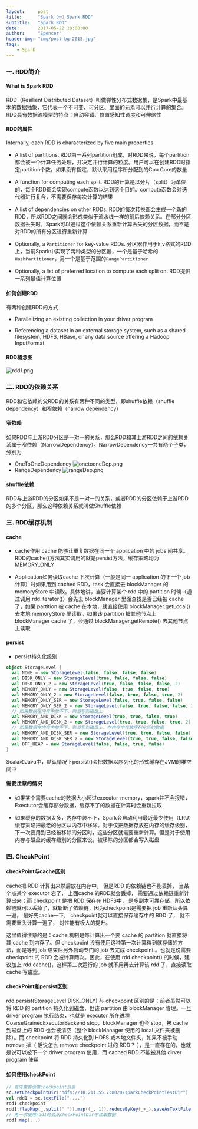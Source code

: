 ```yaml
---
layout:     post
title:      "Spark（一）Spark RDD"
subtitle:   "Spark RDD"
date:       2017-05-22 18:00:00
author:     "Spencer"
header-img: "img/post-bg-2015.jpg"
tags:
    - Spark
---
```


### 一. RDD简介

#### What is Spark RDD
RDD（Resilient Distributed Dataset）叫做弹性分布式数据集，是Spark中最基本的数据抽象，它代表一个不可变、可分区、里面的元素可以并行计算的集合。RDD具有数据流模型的特点：自动容错、位置感知性调度和可伸缩性


#### RDD的属性
Internally, each RDD is characterized by five main properties
* A list of partitions.  RDD由一系列partition组成，对RDD来说，每个partition都会被一个计算任务处理，并决定并行计算的粒度。用户可以在创建RDD时指定partition个数，如果没有指定，默认采用程序所分配到的Cpu Core的数量

* A function for computing each split. RDD的计算是以分片（split）为单位的，每个RDD都会实现compute函数以达到这个目的。compute函数会对迭代器进行复合，不需要保存每次计算的结果

* A list of dependencies on other RDDs. RDD的每次转换都会生成一个新的RDD，所以RDD之间就会形成类似于流水线一样的前后依赖关系。在部分分区数据丢失时，Spark可以通过这个依赖关系重新计算丢失的分区数据，而不是对RDD的所有分区进行重新计算

* Optionally, a `Partitioner` for key-value RDDs. 分区器作用于k,v格式的RDD上，当前Spark中实现了两种类型的分区器，一个是基于哈希的`HashPartitioner`，另一个是基于范围的`RangePartitioner`

* Optionally, a list of preferred location to compute each split on. RDD提供一系列最佳计算位置



#### 如何创建RDD
有两种创建RDD的方式

* Parallelizing an existing collection in your driver program


* Referencing a dataset in an external storage system, such as a shared filesystem, HDFS, HBase, or any data source offering a Hadoop InputFormat

#### RDD概念图
![rdd1.png](/img/in-post/post-js-version/rdd1.png)

### 二. RDD的依赖关系
RDD和它依赖的父RDD的关系有两种不同的类型，即shuffle依赖（shuffle dependency）和窄依赖（narrow dependency）


#### 窄依赖
如果RDD与上游RDD分区是一对一的关系，那么RDD和其上游RDD之间的依赖关系属于窄依赖（NarrowDependency）。NarrowDependency一共有两个子类，分别为
* OneToOneDependency
![onetooneDep.png](/img/in-post/post-js-version/onetooneDep.png)
* RangeDependency
![rangeDep.png](/img/in-post/post-js-version/rangeDep.png)


#### shuffle依赖
RDD与上游RDD的分区如果不是一对一的关系，或者RDD的分区依赖于上游RDD的多个分区，那么这种依赖关系就叫做Shuffle依赖

### 三. RDD缓存机制

#### cache
* cache作用
cache 能够让重复数据在同一个 application 中的 jobs 间共享。RDD的cache()方法其实调用的就是persist方法，缓存策略均为MEMORY_ONLY

* Application如何读取cache
下次计算（一般是同一 application 的下一个 job 计算）时如果用到 cached RDD，task 会直接去 blockManager 的 memoryStore 中读取。具体地讲，当要计算某个 rdd 中的 partition 时候（通过调用 rdd.iterator()）会先去 blockManager 里面查找是否已经被 cache 了，如果 partition 被 cache 在本地，就直接使用 blockManager.getLocal() 去本地 memoryStore 里读取。如果该 partition 被其他节点上 blockManager cache 了，会通过 blockManager.getRemote() 去其他节点上读取

#### persist
* persist持久化级别
```scala
object StorageLevel {
  val NONE = new StorageLevel(false, false, false, false)
  val DISK_ONLY = new StorageLevel(true, false, false, false)
  val DISK_ONLY_2 = new StorageLevel(true, false, false, false, 2)
  val MEMORY_ONLY = new StorageLevel(false, true, false, true)
  val MEMORY_ONLY_2 = new StorageLevel(false, true, false, true, 2)
  val MEMORY_ONLY_SER = new StorageLevel(false, true, false, false)
  val MEMORY_ONLY_SER_2 = new StorageLevel(false, true, false, false, 2)
  // 如果数据在内存中放不下，则溢写到磁盘上
  val MEMORY_AND_DISK = new StorageLevel(true, true, false, true)
  val MEMORY_AND_DISK_2 = new StorageLevel(true, true, false, true, 2)
  // 如果数据在内存中放不下，则溢写到磁盘上，在内存中存放序列化后的数据
  val MEMORY_AND_DISK_SER = new StorageLevel(true, true, false, false)
  val MEMORY_AND_DISK_SER_2 = new StorageLevel(true, true, false, false, 2)
  val OFF_HEAP = new StorageLevel(false, false, true, false)
}
```
Scala和Java中，默认情况下persist()会把数据以序列化的形式缓存在JVM的堆空间中

#### 需要注意的情况

* 如果某个需要cache的数据大小超过executor-memory，spark并不会报错，Exectutor会缓存部分数据，缓存不了的数据在计算时会重新拉取

* 如果缓存的数据太多，内存中装不下，Spark会自动利用最近最少使用（LRU）缓存策略把最老的分区从内存中移除。对于仅把数据存放在内存的缓存级别，下一次要用到已经被移除的分区时，这些分区就需要重新计算。但是对于使用内存与磁盘的缓存级别的分区来说，被移除的分区都会写入磁盘

### 四. CheckPoint


#### checkPoint与cache区别
cache把 RDD 计算出来然后放在内存中， 但是RDD 的依赖链也不能丢掉， 当某个点某个 executor 宕了， 上面cache 的RDD就会丢掉， 需要通过依赖链重新计算出来；而 checkpoint 是把 RDD 保存在 HDFS中， 是多副本可靠存储，所以依赖链就可以丢掉了，就斩断了依赖链，因为checkpoint是需要把 job 重新从头算一遍， 最好先cache一下， checkpoint就可以直接保存缓存中的 RDD 了， 就不需要重头计算一遍了， 对性能有极大的提升。

这里值得注意的是：cache 机制是每计算出一个要 cache 的 partition 就直接将其 cache 到内存了。但 checkpoint 没有使用这种第一次计算得到就存储的方法，而是等到 job 结束后另外启动专门的 job 去完成 checkpoint 。也就是说需要 checkpoint 的 RDD 会被计算两次。因此，在使用 rdd.checkpoint() 的时候，建议加上 rdd.cache()，这样第二次运行的 job 就不用再去计算该 rdd 了，直接读取 cache 写磁盘。

#### checkPoint和persist区别
rdd.persist(StorageLevel.DISK_ONLY) 与 checkpoint 区别的是：前者虽然可以将 RDD 的 partition 持久化到磁盘，但该 partition 由 blockManager 管理。一旦 driver program 执行结束，也就是 executor 所在进程 CoarseGrainedExecutorBackend stop，blockManager 也会 stop，被 cache 到磁盘上的 RDD 也会被清空（整个 blockManager 使用的 local 文件夹被删除）。而 checkpoint 将 RDD 持久化到 HDFS 或本地文件夹，如果不被手动 remove 掉（ 话说怎么 remove checkpoint 过的 RDD？ ），是一直存在的，也就是说可以被下一个 driver program 使用，而 cached RDD 不能被其他 dirver program 使用

#### 如何使用checkPoint
```scala
// 首先需要设置checkpoint目录
sc.setCheckpointDir("hdfs://10.211.55.7:8020/sparkCheckPointTestDir")
val rdd1 = sc.textFile("....")
rdd1.checkpoint
rdd1.flapMap(_.split(" ")).map((_, 1)).reduceByKey(_+_).saveAsTextFile("...")
// 再一次使用rdd1时会从checkPointDir中读取数据
rdd1.map(...)
```


